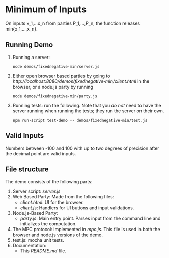 # Minimum of Inputs

On inputs x_1,...x_n from parties P_1,...,P_n, the function releases min{x_1,...,x_n}. 

## Running Demo
1. Running a server:
    ```shell
    node demos/fixednegative-min/server.js
    ```

2. Either open browser based parties by going to *http://localhost:8080/demos/fixednegative-min/client.html* in the 
browser, or a node.js party by running 
    ```shell
    node demos/fixednegative-min/party.js
    
3. Running tests: run the following. Note that you *do not* need to have the server running when running the tests; they run the server on their own.
    ```shell
    npm run-script test-demo -- demos/fixednegative-min/test.js
    ```

## Valid Inputs
Numbers between -100 and 100 with up to two degrees of precision after the decimal point are valid inputs.

## File structure
The demo consists of the following parts:
1. Server script: *server.js*
2. Web Based Party: Made from the following files:
    * *client.html*: UI for the browser.
    * *client.js*: Handlers for UI buttons and input validations.
3. Node.js-Based Party: 
    * *party.js*: Main entry point. Parses input from the command line and initializes the computation.
4. The MPC protocol: Implemented in *mpc.js*. This file is used in both the browser and node.js versions of the demo.
5. test.js: mocha unit tests.
6. Documentation:
    * This *README.md* file.

